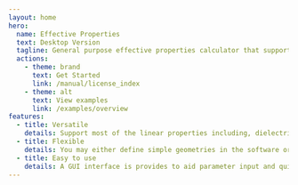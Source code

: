 ```yaml
---
layout: home
hero:
  name: Effective Properties
  text: Desktop Version
  tagline: General purpose effective properties calculator that supports most linear properties with arbitrary phase structures
  actions:
    - theme: brand
      text: Get Started
      link: /manual/license_index
    - theme: alt
      text: View examples
      link: /examples/overview
features:
  - title: Versatile
    details: Support most of the linear properties including, dielectric, diffusion, elastic, electrical, magnetic, piezoelectric, piezomagnetic, and thermal
  - title: Flexible
    details: You may either define simple geometries in the software or load arbitrary phase distribution from pre-defined structure file
  - title: Easy to use
    details: A GUI interface is provides to aid parameter input and quick view of output data.
---
```

